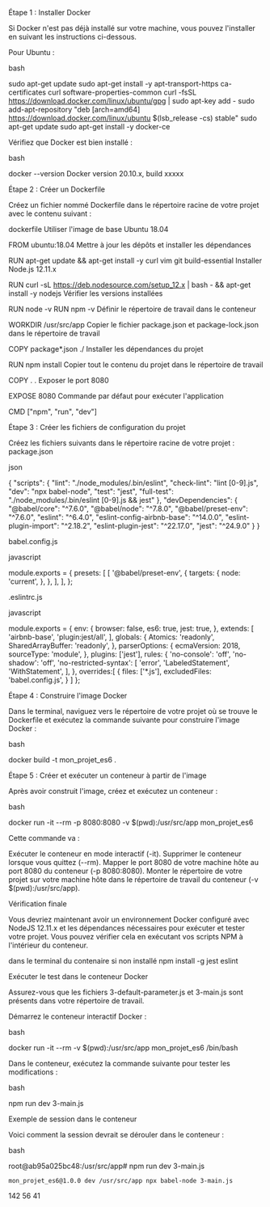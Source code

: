 Étape 1 : Installer Docker

Si Docker n'est pas déjà installé sur votre machine, vous pouvez l'installer en suivant les instructions ci-dessous.

Pour Ubuntu :

bash

sudo apt-get update sudo apt-get install -y apt-transport-https ca-certificates curl software-properties-common curl -fsSL https://download.docker.com/linux/ubuntu/gpg | sudo apt-key add - sudo add-apt-repository "deb [arch=amd64] https://download.docker.com/linux/ubuntu $(lsb_release -cs) stable" sudo apt-get update sudo apt-get install -y docker-ce

Vérifiez que Docker est bien installé :

bash

docker --version
Docker version 20.10.x, build xxxxx

Étape 2 : Créer un Dockerfile

Créez un fichier nommé Dockerfile dans le répertoire racine de votre projet avec le contenu suivant :

dockerfile
Utiliser l'image de base Ubuntu 18.04

FROM ubuntu:18.04
Mettre à jour les dépôts et installer les dépendances

RUN apt-get update && apt-get install -y
curl
vim
git
build-essential
Installer Node.js 12.11.x

RUN curl -sL https://deb.nodesource.com/setup_12.x | bash - &&
apt-get install -y nodejs
Vérifier les versions installées

RUN node -v RUN npm -v
Définir le répertoire de travail dans le conteneur

WORKDIR /usr/src/app
Copier le fichier package.json et package-lock.json dans le répertoire de travail

COPY package*.json ./
Installer les dépendances du projet

RUN npm install
Copier tout le contenu du projet dans le répertoire de travail

COPY . .
Exposer le port 8080

EXPOSE 8080
Commande par défaut pour exécuter l'application

CMD ["npm", "run", "dev"]

Étape 3 : Créer les fichiers de configuration du projet

Créez les fichiers suivants dans le répertoire racine de votre projet : package.json

json

{ "scripts": { "lint": "./node_modules/.bin/eslint", "check-lint": "lint [0-9].js", "dev": "npx babel-node", "test": "jest", "full-test": "./node_modules/.bin/eslint [0-9].js && jest" }, "devDependencies": { "@babel/core": "^7.6.0", "@babel/node": "^7.8.0", "@babel/preset-env": "^7.6.0", "eslint": "^6.4.0", "eslint-config-airbnb-base": "^14.0.0", "eslint-plugin-import": "^2.18.2", "eslint-plugin-jest": "^22.17.0", "jest": "^24.9.0" } }

babel.config.js

javascript

module.exports = { presets: [ [ '@babel/preset-env', { targets: { node: 'current', }, }, ], ], };

.eslintrc.js

javascript

module.exports = { env: { browser: false, es6: true, jest: true, }, extends: [ 'airbnb-base', 'plugin:jest/all', ], globals: { Atomics: 'readonly', SharedArrayBuffer: 'readonly', }, parserOptions: { ecmaVersion: 2018, sourceType: 'module', }, plugins: ['jest'], rules: { 'no-console': 'off', 'no-shadow': 'off', 'no-restricted-syntax': [ 'error', 'LabeledStatement', 'WithStatement', ], }, overrides:[ { files: ['*.js'], excludedFiles: 'babel.config.js', } ] };

Étape 4 : Construire l'image Docker

Dans le terminal, naviguez vers le répertoire de votre projet où se trouve le Dockerfile et exécutez la commande suivante pour construire l'image Docker :

bash

docker build -t mon_projet_es6 .

Étape 5 : Créer et exécuter un conteneur à partir de l'image

Après avoir construit l'image, créez et exécutez un conteneur :

bash

docker run -it --rm -p 8080:8080 -v $(pwd):/usr/src/app mon_projet_es6

Cette commande va :

Exécuter le conteneur en mode interactif (-it).
Supprimer le conteneur lorsque vous quittez (--rm).
Mapper le port 8080 de votre machine hôte au port 8080 du conteneur (-p 8080:8080).
Monter le répertoire de votre projet sur votre machine hôte dans le répertoire de travail du conteneur (-v $(pwd):/usr/src/app).

Vérification finale

Vous devriez maintenant avoir un environnement Docker configuré avec NodeJS 12.11.x et les dépendances nécessaires pour exécuter et tester votre projet. Vous pouvez vérifier cela en exécutant vos scripts NPM à l'intérieur du conteneur.

dans le terminal du contenaire si non installé npm install -g jest eslint

Exécuter le test dans le conteneur Docker

Assurez-vous que les fichiers 3-default-parameter.js et 3-main.js sont présents dans votre répertoire de travail.

Démarrez le conteneur interactif Docker :

bash

docker run -it --rm -v $(pwd):/usr/src/app mon_projet_es6 /bin/bash

Dans le conteneur, exécutez la commande suivante pour tester les modifications :

bash

npm run dev 3-main.js

Exemple de session dans le conteneur

Voici comment la session devrait se dérouler dans le conteneur :

bash

root@ab95a025bc48:/usr/src/app# npm run dev 3-main.js

    mon_projet_es6@1.0.0 dev /usr/src/app npx babel-node 3-main.js

142 56 41
